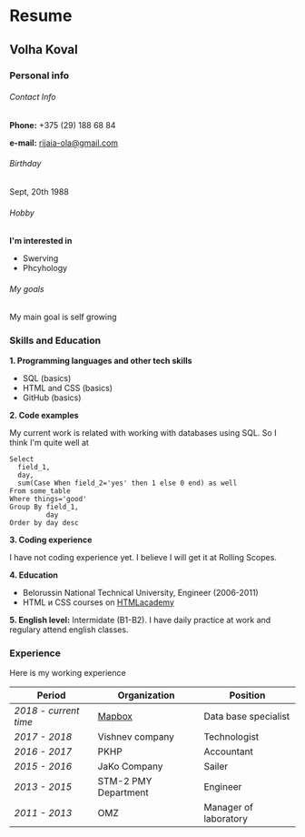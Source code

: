 # Resume


## Volha Koval
### Personal info
###### Contact Info 
**Phone:** +375 (29) 188 68 84

**e-mail:** rijaia-ola@gmail.com
###### Birthday

Sept, 20th 1988

###### Hobby

**I'm interested in**
* Swerving
* Phcyhology

###### My goals

My main goal is self growing

### Skills and Education
**1. Programming languages and other tech skills**
* SQL (basics)
* HTML and CSS (basics)
* GitHub (basics)

**2. Code examples**

My current  work is related with working with databases using SQL. So I think I'm quite well at
```
Select
  field_1,
  day,
  sum(Case When field_2='yes' then 1 else 0 end) as well
From some_table
Where things='good'
Group By field_1, 
         day
Order by day desc
```
**3. Coding experience**

I have not coding experience yet. I believe I will get it at Rolling Scopes.

**4. Education**
  * Belorussin National Technical University, Engineer (2006-2011)
  * HTML и CSS courses on [HTMLacademy](https://htmlacademy.ru/profile/id1169577)

**5. English level:** 
Intermidate (B1-B2). I have daily practice at work and regulary attend english classes.

### Experience

Here is my working experience

**Period** | **Organization** | **Position**
-----------|------------------|--------------
_2018 - current time_ | [Mapbox](https://www.mapbox.com/) | Data base specialist
_2017 - 2018_ | Vishnev company | Technologist
_2016 - 2017_ | PKHP | Accountant
_2015 - 2016_ | JaKo Company | Sailer
_2013 - 2015_ | STM-2 PMY Department | Engineer
_2011 - 2013_ | OMZ | Manager of laboratory

